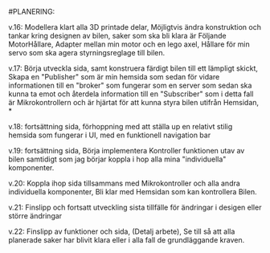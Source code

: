#PLANERING:

v.16: Modellera klart alla 3D printade delar, Möjligtvis ändra konstruktion och tankar kring designen av bilen, saker som ska bli klara är Följande MotorHållare, Adapter mellan min motor och en lego axel, 
Hållare för min servo som ska agera styrningsreglage till bilen.

v.17: Börja utveckla sida, samt konstruera färdigt bilen till ett lämpligt skickt, Skapa en "Publisher" som är min hemsida som sedan för vidare informationen till en "broker" som fungerar som en server som sedan 
ska kunna ta emot och återdela information  till en "Subscriber" som i detta fall är Mikrokontrollern och är hjärtat för att kunna styra bilen utifrån Hemsidan, *

v.18: fortsättning sida, förhoppning med att ställa up en relativt stilig hemsida som fungerar i UI, med en funktionell navigation bar

v.19: fortsättning sida, Börja implementera Kontroller funktionen utav av bilen samtidigt som jag börjar koppla i hop alla mina "individuella" komponenter.

v.20: Koppla ihop sida tillsammans med Mikrokontroller och alla andra individuella komponenter, Bli klar med Hemsidan som kan kontrollera Bilen.

v.21: Finslipp och fortsatt utveckling sista tillfälle för ändringar i desigen eller större ändringar

v.22: Finslipp av funktioner och sida, (Detalj arbete), Se till så att alla planerade saker har blivit klara eller i alla fall de grundläggande kraven.

